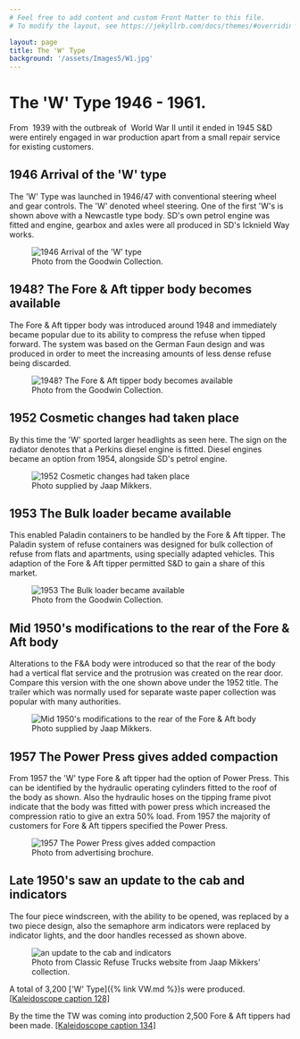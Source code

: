 ```yaml
---
# Feel free to add content and custom Front Matter to this file.
# To modify the layout, see https://jekyllrb.com/docs/themes/#overriding-theme-defaults

layout: page
title: The 'W' Type
background: '/assets/Images5/W1.jpg'
---
```



# The 'W' Type 1946 - 1961.

From &nbsp;1939 with the outbreak of &nbsp;World War II until it ended in 1945 S&amp;D were entirely engaged in war production apart from a small repair service for existing customers. 

## 1946 Arrival of the 'W' type

The 'W' Type was launched in 1946/47 with conventional steering wheel and gear controls. The 'W' denoted wheel steering. One of&nbsp;the first 'W's is shown above with a Newcastle type body. SD's own petrol engine was fitted and engine, gearbox and axles were all produced in SD's Icknield Way works.

<figure class="figure w-100 text-center">
    <img src="/assets/Images5/W1.jpg" class="figure-img img-fluid rounded" alt="1946 Arrival of the 'W' type">
    <figcaption class="figure-caption text-center">Photo from the Goodwin Collection.</figcaption>
</figure>

## 1948? The Fore &amp; Aft tipper body becomes available

The Fore &amp; Aft tipper body was introduced around 1948 and immediately became popular due to its ability to compress the refuse when tipped forward. The system was based on the German Faun design and was produced in order to meet the increasing amounts of less dense refuse being&nbsp;discarded.

<figure class="figure w-100 text-center">
    <img src="/assets/Images5/W2.jpg" class="figure-img img-fluid rounded" alt="1948? The Fore &amp; Aft tipper body becomes available">
    <figcaption class="figure-caption text-center">Photo from the Goodwin Collection.</figcaption>
  </figure>


## 1952 Cosmetic changes had taken place

By this time the 'W' sported larger headlights as seen here. The sign on the radiator denotes that a Perkins diesel engine is fitted. Diesel engines became an option from 1954, alongside SD's petrol engine.

<figure class="figure w-100 text-center">
    <img src="/assets/Images5/W3.jpg" class="figure-img img-fluid rounded" alt="1952 Cosmetic changes had taken place">
    <figcaption class="figure-caption text-center">Photo supplied by Jaap Mikkers.</figcaption>
</figure>

## 1953 The Bulk loader became available

This enabled Paladin containers to be handled by the Fore &amp; Aft tipper. The Paladin system of refuse containers was designed for bulk collection of refuse from flats and apartments, using specially adapted vehicles. This adaption of the Fore &amp; Aft tipper permitted S&amp;D to gain a share of this market.

<figure class="figure w-100 text-center">
    <img src="/assets/Images5/W4.jpg" class="figure-img img-fluid rounded" alt="1953 The Bulk loader became available">
    <figcaption class="figure-caption text-center">Photo from the Goodwin Collection.</figcaption>
</figure>

## Mid 1950's modifications to the rear of the Fore &amp; Aft body 

Alterations to the F&amp;A body were introduced so that the rear of the body had a vertical flat service and the protrusion was created on the rear door. Compare this version with the&nbsp;one shown above under the 1952 title. The trailer which was normally used for separate waste paper collection was popular with many authorities.

<figure class="figure w-100 text-center">
    <img src="/assets/Images5/W5.jpg" class="figure-img img-fluid rounded" alt="Mid 1950's modifications to the rear of the Fore &amp; Aft body">
    <figcaption class="figure-caption text-center">Photo supplied by Jaap Mikkers.</figcaption>
  </figure>

## 1957 The Power Press gives added compaction

From 1957 the 'W' type Fore &amp; aft tipper had the option of Power Press. This can be identified by the hydraulic operating cylinders fitted to the roof of the body as shown. Also the hydraulic hoses on the tipping frame pivot indicate that the body was fitted with power press which increased the compression ratio to give an extra 50% load. From 1957 the majority of customers for Fore &amp; Aft tippers specified the Power Press. 

<figure class="figure w-100 text-center">
    <img src="/assets/Images5/W6.jpg" class="figure-img img-fluid rounded" alt="1957 The Power Press gives added compaction">
    <figcaption class="figure-caption text-center">Photo from advertising brochure.</figcaption>
  </figure>

## Late 1950's saw an update to the cab and indicators

The four piece windscreen, with the ability to be opened, was replaced by a two piece design, also the semaphore arm indicators were replaced by indicator lights, and the door handles recessed as shown above. 

<figure class="figure w-100 text-center">
    <img src="/assets/Images5/W7.jpg" class="figure-img img-fluid rounded" alt="an update to the cab and indicators">
    <figcaption class="figure-caption text-center">Photo from Classic Refuse Trucks website from Jaap Mikkers' collection.</figcaption>
</figure>

A total of 3,200 ['W' Type]({% link VW.md %})s were produced. [<a href="Literature.html" target="_blank">Kaleidoscope caption 128]</a> 

By the time the TW was coming into production 2,500 Fore &amp; Aft tippers had been made. <a href="Literature.html" target="_blank">[Kaleidoscope caption 134]</a>